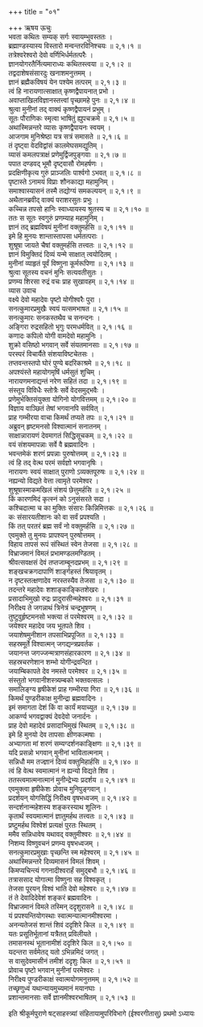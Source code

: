 +++
title = "०१"

+++
ऋषय ऊचुः  
भवता कथितः सम्यक् सर्गः स्वायम्भुवस्ततः ।  
ब्रह्माण्डस्यास्य विस्तारो मन्वन्तरविनिश्चयः ॥ २,१।१ ॥  
तत्रेश्वरेश्वरो देवो वर्णिभिर्धर्मतत्परैः ।  
ज्ञानयोगरतैर्नित्यमाराध्यः कथितस्त्वया ॥ २,१।२ ॥  
तद्वदाशेषसंसारदुः खनाशमनुत्तमम् ।  
ज्ञानं ब्रह्मैकविषयं येन पश्येम तत्परम् ॥ २,१।३ ॥  
त्वं हि नारायणात्साक्षात् कृष्णद्वैपायनात् प्रभो ।  
अवाप्ताखिलविज्ञानस्तत्त्वां पृच्छामहे पुनः ॥ २,१।४ ॥  
श्रुत्वा मुनीनां तद् वाक्यं कृष्णद्वैपायनं प्रभुम् ।  
सूतः पौराणिकः स्मृत्वा भाषितुं ह्युपचक्रमे ॥ २,१।५ ॥  
अथास्मिन्नन्तरे व्यासः कृष्णद्वैपायनः स्वयम् ।  
आजगाम मुनिश्रेष्ठा यत्र सत्रं समासते ॥ २,१।६ ॥  
तं दृष्ट्वा वेदविद्वांसं कालमेघसमद्युतिम् ।  
व्यासं कमलपत्राक्षं प्रणेमुर्द्विजपुङ्गवाः ॥ २,१।७ ॥  
पपात दण्डवद् भूमौ दृष्ट्वासौ रोमहर्षणः ।  
प्रदक्षिणीकृत्य गुरुं प्राञ्जलिः पार्श्वगो ऽभवत् ॥ २,१।८ ॥  
पृष्टास्ते ऽनामयं विप्राः शौनकाद्या महामुनिम् ।  
समाश्वास्यासनं तस्मै तद्योग्यं समकल्पयन् ॥ २,१।९ ॥  
अथैतानब्रवीद् वाक्यं पराशरसुतः प्रभुः ।  
कच्चिन्न तपसो हानिः स्वाध्यायस्य श्रुतस्य च ॥ २,१।१० ॥  
ततः स सूतः स्वगुरुं प्रणम्याह महामुनिम् ।  
ज्ञानं तद् ब्रह्मविषयं मुनीनां वक्तुमर्हसि ॥ २,१।११ ॥  
इमे हि मुनयः शान्तास्तापसा धर्मतत्पराः ।  
शुश्रूषा जायते चैषां वक्तुमर्हसि तत्त्वतः ॥ २,१।१२ ॥  
ज्ञानं विमुक्तिदं दिव्यं यन्मे साक्षात् त्वयोदितम् ।  
मुनीनां व्याहृतं पूर्वं विष्णुना कूर्मरूपिणा ॥ २,१।१३ ॥  
श्रुत्वा सूतस्य वचनं मुनिः सत्यवतीसुतः ।  
प्रणम्य शिरसा रुद्रं वचः प्राह सुखावहम् ॥ २,१।१४ ॥  
व्यास उवाच  
वक्ष्ये देवो महादेवः पृष्टो योगीश्वरैः पुरा ।  
सनत्कुमारप्रमुखैः स्वयं यत्समभाषत ॥ २,१।१५ ॥  
सनत्कुमारः सनकस्तथैव च सनन्दनः ।  
अङ्गिरा रुद्रसहितो भृगुः परमधर्मवित् ॥ २,१।१६ ॥  
कणादः कपिलो योगी वामदेवो महामुनिः ।  
शुक्रो वसिष्ठो भगवान् सर्वे संयतमानसाः ॥ २,१।१७ ॥  
परस्परं विचार्यैते संशयाविष्टचेतसः ।  
तप्तवन्तस्तपो घोरं पुण्ये बदरिकाश्रमे ॥ २,१।१८ ॥  
अपश्यंस्ते महायोगमृषिं धर्मसुतं शुचिम् ।  
नारायणमनाद्यन्तं नरेण सहितं तदा ॥ २,१।१९ ॥  
संस्तूय विविधैः स्तोत्रैः सर्वे वेदसमुद्भवैः ।  
प्रणेमुर्भक्तिसंयुक्ता योगिनो योगवित्तमम् ॥ २,१।२० ॥  
विज्ञाय वाञ्छितं तेषां भगवानपि सर्ववित् ।  
प्राह गम्भीरया वाचा किमर्थं तप्यते तपः ॥ २,१।२१ ॥  
अब्रुवन् हृष्टमनसो विश्वात्मानं सनातनम् ।  
साक्षान्नारायणं देवमागतं सिद्धिसूचकम् ॥ २,१।२२ ॥  
वयं संशयमापन्नाः सर्वे वै ब्रह्मवादिनः ।  
भवन्तमेकं शरणं प्रपन्नाः पुरुषोत्तमम् ॥ २,१।२३ ॥  
त्वं हि तद् वेत्थ परमं सर्वज्ञो भगवानृषिः ।  
नारायणः स्वयं साक्षात् पुराणो ऽव्यक्तपूरुषः ॥ २,१।२४ ॥  
नह्यन्यो विद्यते वेत्ता त्वामृते परमेश्वर ।  
शुश्रूषास्माकमखिलं संशयं छेत्तुमर्हसि ॥ २,१।२५ ॥  
किं कारणमिदं कृत्स्नं को ऽनुसंसरते सदा ।  
कश्चिदात्मा च का मुक्तिः संसारः किन्निमित्तकः ॥ २,१।२६ ॥  
कः संसारयतीशानः को वा सर्वं प्रपश्यति ।  
किं तत् परतरं ब्रह्म सर्वं नो वक्तुमर्हसि ॥ २,१।२७ ॥  
एवमुक्ते तु मुनयः प्रापश्यन् पुरुषोत्तमम् ।  
विहाय तापसं रूपं संस्थितं स्वेन तेजसा ॥ २,१।२८ ॥  
विभ्राजमानं विमलं प्रभामण्डलमण्डितम् ।  
श्रीवत्सवक्षसं देवं तप्तजाम्बूनदप्रभम् ॥ २,१।२९ ॥  
शङ्खचक्रगदापाणिं शार्ङ्गहस्तं श्रियावृतम् ।  
न दृष्टस्तत्क्षणादेव नरस्तस्यैव तेजसा ॥ २,१।३० ॥  
तदन्तरे महादेवः शशाङ्काङ्कितशेखरः ।  
प्रसादाभिमुखो रुद्रः प्रादुरासीन्महेश्वरः ॥ २,१।३१ ॥  
निरीक्ष्य ते जगन्नाथं त्रिनेत्रं चन्द्रभूषणम् ।  
तुष्टुवुर्हृष्टमनसो भक्त्या तं परमेश्वरम् ॥ २,१।३२ ॥  
जयेश्वर महादेव जय भूतपते शिव ।  
जयाशेषमुनीशान तपसाभिप्रपूजित ॥ २,१।३३ ॥  
सहस्रमूर्ते विश्वात्मन् जगद्यन्त्रप्रवर्तक ।  
जयानन्त जगज्जन्मत्राणसंहारकारण ॥ २,१।३४ ॥  
सहस्रचरणेशान शम्भो योगीन्द्रवन्दित ।  
जयाम्बिकापते देव नमस्ते परमेश्वर ॥ २,१।३५ ॥  
संस्तुतो भगवानीशस्त्र्यम्बको भक्तवत्सलः ।  
समालिङ्ग्य हृषीकेशं प्राह गम्भीरया गिरा ॥ २,१।३६ ॥  
किमर्थं पुण्डरीकाक्ष मुनीन्द्रा ब्रह्मवादिनः ।  
इमं समागता देशं किं वा कार्यं मयाच्युत ॥ २,१।३७ ॥  
आकर्ण्य भगवद्वाक्यं देवदेवो जनार्दनः ।  
प्राह देवो महादेवं प्रसादाभिमुखं स्थितम् ॥ २,१।३८ ॥  
इमे हि मुनयो देव तापसाः क्षीणकल्मषाः ।  
अभ्यागता मां शरणं सम्यग्दर्शनकाङ्क्षिणः ॥ २,१।३९ ॥  
यदि प्रसन्नो भगवान् मुनीनां भावितात्मनाम् ।  
सन्निधौ मम तज्ज्ञानं दिव्यं वक्तुमिहार्हसि ॥ २,१।४० ॥  
त्वं हि वेत्थ स्वमात्मानं न ह्यन्यो विद्यते शिव ।  
ततस्त्वमात्मनात्मानं मुनीन्द्रेभ्यः प्रदर्शय ॥ २,१।४१ ॥  
एवमुक्त्वा हृषीकेशः प्रोवाच मुनिपुङ्गवान् ।  
प्रदर्शयन् योगसिद्धिं निरीक्ष्य वृषभध्वजम् ॥ २,१।४२ ॥  
सन्दर्शनान्महेशस्य शङ्करस्याथ शूलिनः ।  
कृतार्थं स्वयमात्मानं ज्ञातुमर्हथ तत्त्वतः ॥ २,१।४३ ॥  
प्रष्टुमर्हथ विश्वेशं प्रत्यक्षं पुरतः स्थितम् ।  
ममैव सन्निधावेष यथावद् वक्तुमीश्वरः ॥ २,१।४४ ॥  
निशम्य विष्णुवचनं प्रणम्य वृषभध्वजम् ।  
सनत्कुमारप्रमुखाः पृच्छन्ति स्म महेश्वरम् ॥ २,१।४५ ॥  
अथास्मिन्नन्तरे दिव्यमासनं विमलं शिवम् ।  
किमप्यचिन्त्यं गगनादीश्वरार्हं समुद्बभौ ॥ २,१।४६ ॥  
तत्राससाद योगात्मा विष्णुना सह विश्वकृत् ।  
तेजसा पूरयन् विश्वं भाति देवो महेश्वरः ॥ २,१।४७ ॥  
तं ते देवादिदेवेशं शङ्करं ब्रह्मवादिनः ।  
विभ्राजमानं विमले तस्मिन् ददृशुरासने ॥ २,१।४८ ॥  
यं प्रपश्यन्तियोगस्थाः स्वात्मन्यात्मानमीश्वरमा ।  
अनन्यतेजसं शान्तं शिवं ददृशिरे किल ॥ २,१।४९ ॥  
यतः प्रसूतिर्भूतानां यत्रैतत् प्रविलीयते ।  
तमासनस्थं भूतानामीशं ददृशिरे किल ॥ २,१।५० ॥  
यदन्तरा सर्वमेतद् यतो ऽभिन्नमिदं जगत् ।  
स वासुदेवमासीनं तमीशं ददृशुः किल ॥ २,१।५१ ॥  
प्रोवाच पृष्टो भगवान् मुनीनां परमेश्वरः ।  
निरीक्ष्य पुण्डरीकाक्षं स्वात्मयोगमनुत्तमम् ॥ २,१।५२ ॥  
तच्छृणुध्वं यथान्यायमुच्यमानं मयानघाः ।  
प्रशान्तमानसाः सर्वे ज्ञानमीश्वरभाषितम् ॥ २,१।५३ ॥  
    
इति श्रीकूर्मपुराणे षट्साहस्त्र्यां संहितायामुपरिविभागे (ईश्वरगीतासु) प्रथमो ऽध्यायः

